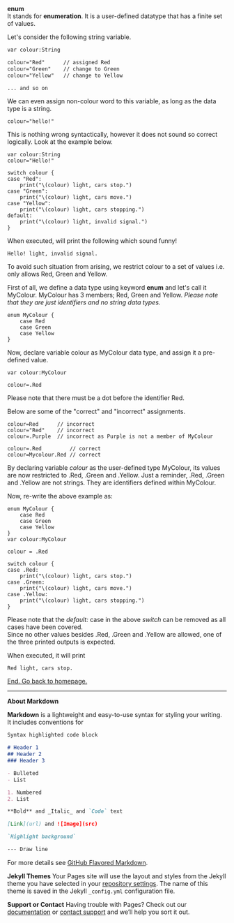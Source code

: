 **enum**  
It stands for **enumeration**. It is a user-defined datatype that has a finite set of values.

Let's consider the following string variable.  

```markdown
var colour:String

colour="Red"      // assigned Red
colour="Green"    // change to Green
colour="Yellow"   // change to Yellow

... and so on
```  
We can even assign non-colour word to this variable, as long as the data type is a string.
```
colour="hello!"
```
This is nothing wrong syntactically, however it does not sound so correct logically. Look at the example below.
```
var colour:String
colour="Hello!"

switch colour {
case "Red":
    print("\(colour) light, cars stop.")
case "Green":
    print("\(colour) light, cars move.")
case "Yellow":
    print("\(colour) light, cars stopping.")
default:
    print("\(colour) light, invalid signal.")
}
```
When executed, will print the following which sound funny!
```
Hello! light, invalid signal.
```
To avoid such situation from arising, we restrict colour to a set of values i.e. only allows Red, Green and Yellow.  

First of all, we define a data type using keyword **enum** and let's call it MyColour. MyColour has 3 members; Red, Green and Yellow. *Please note that they are just identifiers and no string data types.*

```
enum MyColour {
    case Red
    case Green
    case Yellow
}
```

Now, declare variable colour as MyColour data type, and assign it a pre-defined value.
```
var colour:MyColour

colour=.Red
```
Please note that there must be a dot before the identifier Red.  
  
Below are some of the "correct" and "incorrect" assignments.
```
colour=Red      // incorrect
colour="Red"    // incorrect
colour=.Purple  // incorrect as Purple is not a member of MyColour

colour=.Red         // correct
colour=Mycolour.Red // correct
```
By declaring variable *colour* as the user-defined type MyColour, its values are now restricted to .Red, .Green and .Yellow. Just a reminder, .Red, .Green and .Yellow are not strings. They are identifiers defined within MyColour.
  
Now, re-write the above example as:
```
enum MyColour {
    case Red
    case Green
    case Yellow
}
var colour:MyColour

colour = .Red

switch colour {
case .Red:
    print("\(colour) light, cars stop.")
case .Green:
    print("\(colour) light, cars move.")
case .Yellow:
    print("\(colour) light, cars stopping.")
}
```
Please note that the *default:* case in the above *switch* can be removed as all cases have been covered.  
Since no other values besides .Red, .Green and .Yellow are allowed, one of the three printed outputs is expected.  

When executed, it will print
```
Red light, cars stop.
```
  
  
  
[End. Go back to homepage.](https://siewmeng.github.io/swift/)

-------------------------------------------------------------------------

**About Markdown**

**Markdown** is a lightweight and easy-to-use syntax for styling your writing. It includes conventions for

```markdown
Syntax highlighted code block

# Header 1
## Header 2
### Header 3

- Bulleted
- List

1. Numbered
2. List

**Bold** and _Italic_ and `Code` text

[Link](url) and ![Image](src)

`Highlight background`

--- Draw line

```
For more details see [GitHub Flavored Markdown](https://guides.github.com/features/mastering-markdown/).

**Jekyll Themes**
Your Pages site will use the layout and styles from the Jekyll theme you have selected in your [repository settings](https://github.com/siewmeng/sm/settings). The name of this theme is saved in the Jekyll `_config.yml` configuration file.

**Support or Contact**
Having trouble with Pages? Check out our [documentation](https://help.github.com/categories/github-pages-basics/) or [contact support](https://github.com/contact) and we’ll help you sort it out.
